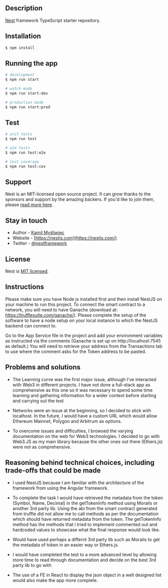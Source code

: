   <!--[![Backers on Open Collective](https://opencollective.com/nest/backers/badge.svg)](https://opencollective.com/nest#backer)
  [![Sponsors on Open Collective](https://opencollective.com/nest/sponsors/badge.svg)](https://opencollective.com/nest#sponsor)-->

## Description

[Nest](https://github.com/nestjs/nest) framework TypeScript starter repository.

## Installation

```bash
$ npm install
```

## Running the app

```bash
# development
$ npm run start

# watch mode
$ npm run start:dev

# production mode
$ npm run start:prod
```

## Test

```bash
# unit tests
$ npm run test

# e2e tests
$ npm run test:e2e

# test coverage
$ npm run test:cov
```

## Support

Nest is an MIT-licensed open source project. It can grow thanks to the sponsors and support by the amazing backers. If you'd like to join them, please [read more here](https://docs.nestjs.com/support).

## Stay in touch

- Author - [Kamil Myśliwiec](https://kamilmysliwiec.com)
- Website - [https://nestjs.com](https://nestjs.com/)
- Twitter - [@nestframework](https://twitter.com/nestframework)

## License

Nest is [MIT licensed](LICENSE).

## Instructions

Please make sure you have Node js installed first and then install NestJS on your machine to run this project. To connect the smart contract to a network, you will need to have Ganache (download at: https://trufflesuite.com/ganache/). Please complete the setup of the software to have a node setup on your local instance to which the NestJS backend can connect to.

Go to the App Service file in the project and add your environment variables as instructed via the comments (Ganache is set up on http://localhost:7545 as default.) You will need to retrieve your address from the Transactions tab to use where the comment asks for the Token address to be pasted.

## Problems and solutions

- The Learning curve was the first major issue, although I've interacted with Web3 in different projects. I have not done a full-stack app as comprehensive as this one so it was necessary to spend some time learning and gathering information for a wider context before starting and carrying out the test

- Networks were an issue at the beginning, so I decided to stick with localhost. In the future, I would have a custom URL which would allow Ethereum Mainnet, Polygon and Arbitrum as options.

- To overcome issues and difficulties, I browsed the varying documentation on the web for Web3 technologies. I decided to go with Web3.JS as my main library because the other ones out there (Ethers.js) were not as comprehensive.

## Reasoning behind technical choices, including trade-offs that could be made

- I used NestJS because I am familiar with the architecture of the framework from using the Angular framework.

- To complete the task I would have retrieved the metadata from the token (Symbol, Name, Decimal) in the getTokenInfo method using Moralis or another 3rd party lib. Using the abi from the smart contract generated from truffle did not allow me to call methods as per the documentation which should have returned metadata from the token. The getTokenInfo method has the methods that i tried to implement commented out and hardcoded values to showcase what the final response would look like.

- Would have used perhaps a differnt 3rd party lib such as Moralis to get the metadata of token in an easier way or Ethers.js.

- I would have completed the test to a more advanced level by allowing more time to read through documentation and decide on the best 3rd party lib to go with

- The use of a FE in React to display the json object in a well designed list would also make the app more complete.
